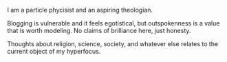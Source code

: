 
I am a particle phycisist and an aspiring theologian. 

Blogging is vulnerable and it feels egotistical, but outspokenness is a value that is worth modeling. No claims of brilliance here, just honesty.  

Thoughts about religion, science, society, and whatever else relates to the current object of my hyperfocus. 

